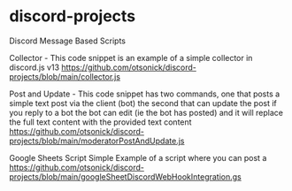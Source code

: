 # discord-projects

Discord Message Based Scripts 

  Collector - This code snippet is an example of a simple collector in discord.js v13
  https://github.com/otsonick/discord-projects/blob/main/collector.js

  Post and Update - This code snippet has two commands, 
  one that posts a simple text post via the client (bot) 
  the second that can update the post if you reply to a bot the bot can edit (ie the bot has posted)
  and it will replace the full text content with the provided text content
  https://github.com/otsonick/discord-projects/blob/main/moderatorPostAndUpdate.js

Google Sheets Script
  Simple Example of a script where you can post a 
  https://github.com/otsonick/discord-projects/blob/main/googleSheetDiscordWebHookIntegration.gs

